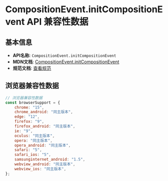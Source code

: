 # CompositionEvent.initCompositionEvent API 兼容性数据

## 基本信息

- **API名称**: `CompositionEvent.initCompositionEvent`
- **MDN文档**: [CompositionEvent.initCompositionEvent](https://developer.mozilla.org/docs/Web/API/CompositionEvent/initCompositionEvent)
- **规范文档**: [查看规范](https://w3c.github.io/uievents/#dom-compositionevent-initcompositionevent)

## 浏览器兼容性数据

```javascript
// 浏览器兼容性数据
const browserSupport = {
    chrome: "15",
    chrome_android: "同主版本",
    edge: "12",
    firefox: "9",
    firefox_android: "同主版本",
    ie: "9",
    oculus: "同主版本",
    opera: "同主版本",
    opera_android: "同主版本",
    safari: "5",
    safari_ios: "5",
    samsunginternet_android: "1.5",
    webview_android: "同主版本",
    webview_ios: "同主版本",
};

```


